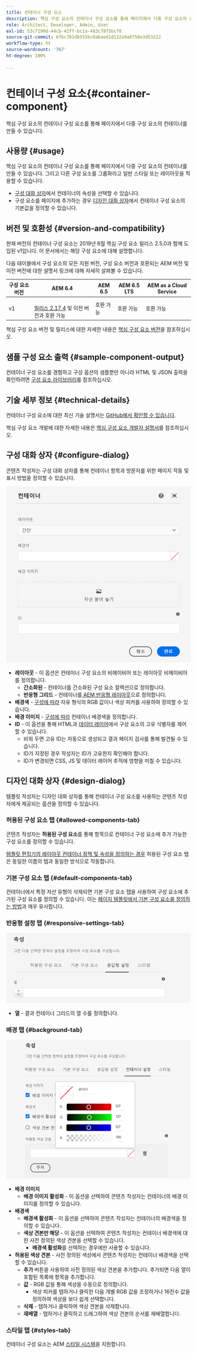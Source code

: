 ```yaml
---
title: 컨테이너 구성 요소
description: 핵심 구성 요소의 컨테이너 구성 요소를 통해 페이지에서 다중 구성 요소의 컨테이너를 만들 수 있습니다.
role: Architect, Developer, Admin, User
exl-id: 53c7190d-44cb-42ff-bc1a-483c7875bcf8
source-git-commit: 6fbc781db555bc6abaed1d122a9a8756e3d53222
workflow-type: ht
source-wordcount: '767'
ht-degree: 100%

---
```


# 컨테이너 구성 요소{#container-component}

핵심 구성 요소의 컨테이너 구성 요소를 통해 페이지에서 다중 구성 요소의 컨테이너를 만들 수 있습니다.

## 사용량 {#usage}

핵심 구성 요소의 컨테이너 구성 요소를 통해 페이지에서 다중 구성 요소의 컨테이너를 만들 수 있습니다. 그리고 다른 구성 요소를 그룹화라고 일반 스타일 또는 레이아웃을 적용할 수 있습니다.

* [구성 대화 상자](#configure-dialog)에서 컨테이너의 속성을 선택할 수 있습니다.
* 구성 요소를 페이지에 추가하는 경우 [디자인 대화 상자](#design-dialog)에서 컨테이너 구성 요소의 기본값을 정의할 수 있습니다.

## 버전 및 호환성 {#version-and-compatibility}

현재 버전의 컨테이너 구성 요소는 2019년 6월 핵심 구성 요소 릴리스 2.5.0과 함께 도입된 v1입니다. 이 문서에서는 해당 구성 요소에 대해 설명합니다.

다음 테이블에서 구성 요소의 모든 지원 버전, 구성 요소 버전과 호환되는 AEM 버전 및 이전 버전에 대한 설명서 링크에 대해 자세히 살펴볼 수 있습니다.

| 구성 요소 버전 | AEM 6.4 | AEM 6.5 | AEM 6.5 LTS | AEM as a Cloud Service |
|--- |--- |---|---|---|
| v1 | <br>[릴리스 2.17.4](/help/versions.md) 및 이전 버전과 호환 가능 | 호환 가능 | 호환 가능 | 호환 가능 |

핵심 구성 요소 버전 및 릴리스에 대한 자세한 내용은 [핵심 구성 요소 버전](/help/versions.md)을 참조하십시오.

## 샘플 구성 요소 출력 {#sample-component-output}

컨테이너 구성 요소를 경험하고 구성 옵션의 샘플뿐만 아니라 HTML 및 JSON 출력을 확인하려면 [구성 요소 라이브러리](https://adobe.com/go/aem_cmp_library_container_kr)를 참조하십시오.

## 기술 세부 정보 {#technical-details}

컨테이너 구성 요소에 대한 최신 기술 설명서는 [GitHub에서 확인할 수 있습니다](https://adobe.com/go/aem_cmp_tech_container_v1_kr).

핵심 구성 요소 개발에 대한 자세한 내용은 [핵심 구성 요소 개발자 설명서](/help/developing/overview.md)를 참조하십시오.

## 구성 대화 상자 {#configure-dialog}

콘텐츠 작성자는 구성 대화 상자를 통해 컨테이너 항목과 방문자를 위한 페이지 작동 및 표시 방법을 정의할 수 있습니다.

![컨테이너 구성 요소의 편집 대화 상자](/help/assets/container-edit.png)

* **레이아웃** - 이 옵션은 컨테이너 구성 요소의 비헤이비어 또는 레이아웃 비헤이비어를 정의합니다.
   * **간소화된** - 컨테이너를 간소화된 구성 요소 컬렉션으로 정의합니다.
   * **반응형 그리드** - 컨테이너를[ AEM 반응형 레이아웃](https://experienceleague.adobe.com/docs/experience-manager-cloud-service/sites/authoring/features/responsive-layout.html?lang=ko)으로 정의합니다.
* **배경색** - [구성에 따라](#background-tab) 자유 형식의 RGB 값이나 색상 피커를 사용하여 정의할 수 있습니다.
* **배경 이미지** - [구성에 따라](#background-tab) 컨테이너 배경색을 정의합니다.
* **ID** - 이 옵션을 통해 HTML과 [데이터 레이어](/help/developing/data-layer/overview.md)에서 구성 요소의 고유 식별자를 제어할 수 있습니다.
   * 비워 두면 고유 ID는 자동으로 생성되고 결과 페이지 검사를 통해 발견될 수 있습니다.
   * ID가 지정된 경우 작성자는 ID가 고유한지 확인해야 합니다.
   * ID가 변경되면 CSS, JS 및 데이터 레이어 추적에 영향을 미칠 수 있습니다.

## 디자인 대화 상자 {#design-dialog}

템플릿 작성자는 디자인 대화 상자를 통해 컨테이너 구성 요소를 사용하는 콘텐츠 작성자에게 제공되는 옵션을 정의할 수 있습니다.

### 허용된 구성 요소 탭 {#allowed-components-tab}

콘텐츠 작성자는 **허용된 구성 요소**&#x200B;를 통해 항목으로 컨테이너 구성 요소에 추가 가능한 구성 요소를 정의할 수 있습니다.

[템플릿 편집기의 레이아웃 컨테이너 정책 및 속성을 정의하는 경우](https://experienceleague.adobe.com/docs/experience-manager-cloud-service/sites/authoring/features/templates.html?lang=ko) 허용된 구성 요소 탭은 동일한 이름의 탭과 동일한 방식으로 작동합니다.

### 기본 구성 요소 탭 {#default-components-tab}

컨테이너에서 특정 자산 유형이 삭제되면 기본 구성 요소 탭을 사용하여 구성 요소에 추가된 구성 요소를 정의할 수 있습니다. 이는 [페이지 템플릿에서 기본 구성 요소를 정의하는 방법](https://experienceleague.adobe.com/docs/experience-manager-cloud-service/sites/authoring/features/templates.html?lang=ko)과 매우 유사합니다.

### 반응형 설정 탭 {#responsive-settings-tab}

![컨테이너 구성 요소의 편집 대화 상자 반응형 설정](/help/assets/container-design-responsive.png)

* **열** - 결과 컨테이너 그리드의 열 수를 정의합니다.

### 배경 탭 {#background-tab}

![컨테이너 구성 요소의 편집 대화 상자 배경 탭](/help/assets/container-design-background.png)

* **배경 이미지**
   * **배경 이미지 활성화** - 이 옵션을 선택하여 콘텐츠 작성자는 컨테이너의 배경 이미지를 정의할 수 있습니다.
* **배경색**
   * **배경색 활성화** - 이 옵션을 선택하여 콘텐츠 작성자는 컨테이너의 배경색을 정의할 수 있습니다.
   * **색상 견본만 해당** - 이 옵션을 선택하여 콘텐츠 작성자는 컨테이너 배경색에 대한 사전 정의된 색상 견본을 선택할 수 있습니다.
      * **배경색 활성화**&#x200B;를 선택하는 경우에만 사용할 수 있습니다.
* **허용된 색상 견본** - 사전 정의된 색상에서 콘텐츠 작성자는 컨테이너 배경색을 선택할 수 있습니다.
   * **추가** 버튼을 사용하여 사전 정의된 색상 견본을 추가합니다. 추가되면 다음 열이 포함된 목록에 항목을 추가합니다.
   * **값** - RGB 값을 통해 색상을 수동으로 정의합니다.
      * 색상 피커를 탭하거나 클릭한 다음 개별 RGB 값을 조정하거나 16진수 값을 정의하여 색상을 보다 쉽게 선택합니다.
   * **삭제** - 탭하거나 클릭하여 색상 견본을 삭제합니다.
   * **재배열** - 탭하거나 클릭하고 드래그하여 색상 견본의 순서를 재배열합니다.

### 스타일 탭 {#styles-tab}

컨테이너 구성 요소는 AEM [스타일 시스템](/help/get-started/authoring.md#component-styling)을 지원합니다.
